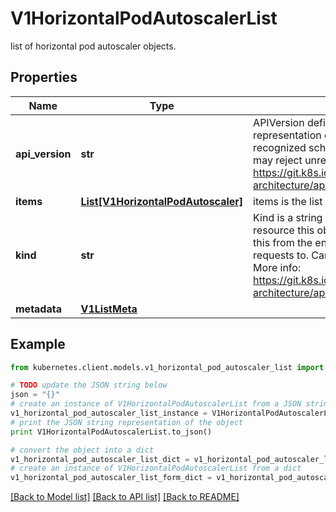 # V1HorizontalPodAutoscalerList

list of horizontal pod autoscaler objects.

## Properties

Name | Type | Description | Notes
------------ | ------------- | ------------- | -------------
**api_version** | **str** | APIVersion defines the versioned schema of this representation of an object. Servers should convert recognized schemas to the latest internal value, and may reject unrecognized values. More info: https://git.k8s.io/community/contributors/devel/sig-architecture/api-conventions.md#resources | [optional] 
**items** | [**List[V1HorizontalPodAutoscaler]**](V1HorizontalPodAutoscaler.md) | items is the list of horizontal pod autoscaler objects. | 
**kind** | **str** | Kind is a string value representing the REST resource this object represents. Servers may infer this from the endpoint the kubernetes.client submits requests to. Cannot be updated. In CamelCase. More info: https://git.k8s.io/community/contributors/devel/sig-architecture/api-conventions.md#types-kinds | [optional] 
**metadata** | [**V1ListMeta**](V1ListMeta.md) |  | [optional] 

## Example

```python
from kubernetes.client.models.v1_horizontal_pod_autoscaler_list import V1HorizontalPodAutoscalerList

# TODO update the JSON string below
json = "{}"
# create an instance of V1HorizontalPodAutoscalerList from a JSON string
v1_horizontal_pod_autoscaler_list_instance = V1HorizontalPodAutoscalerList.from_json(json)
# print the JSON string representation of the object
print V1HorizontalPodAutoscalerList.to_json()

# convert the object into a dict
v1_horizontal_pod_autoscaler_list_dict = v1_horizontal_pod_autoscaler_list_instance.to_dict()
# create an instance of V1HorizontalPodAutoscalerList from a dict
v1_horizontal_pod_autoscaler_list_form_dict = v1_horizontal_pod_autoscaler_list.from_dict(v1_horizontal_pod_autoscaler_list_dict)
```
[[Back to Model list]](../README.md#documentation-for-models) [[Back to API list]](../README.md#documentation-for-api-endpoints) [[Back to README]](../README.md)


